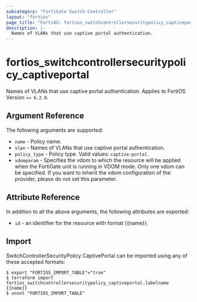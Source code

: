 ```yaml
---
subcategory: "FortiGate Switch-Controller"
layout: "fortios"
page_title: "FortiOS: fortios_switchcontrollersecuritypolicy_captiveportal"
description: |-
  Names of VLANs that use captive portal authentication.
---
```


# fortios_switchcontrollersecuritypolicy_captiveportal
Names of VLANs that use captive portal authentication. Applies to FortiOS Version `<= 6.2.0`.

## Argument Reference

The following arguments are supported:

* `name` - Policy name.
* `vlan` - Names of VLANs that use captive portal authentication.
* `policy_type` - Policy type. Valid values: `captive-portal`.
* `vdomparam` - Specifies the vdom to which the resource will be applied when the FortiGate unit is running in VDOM mode. Only one vdom can be specified. If you want to inherit the vdom configuration of the provider, please do not set this parameter.


## Attribute Reference

In addition to all the above arguments, the following attributes are exported:
* `id` - an identifier for the resource with format {{name}}.

## Import

SwitchControllerSecurityPolicy CaptivePortal can be imported using any of these accepted formats:
```
$ export "FORTIOS_IMPORT_TABLE"="true"
$ terraform import fortios_switchcontrollersecuritypolicy_captiveportal.labelname {{name}}
$ unset "FORTIOS_IMPORT_TABLE"
```
